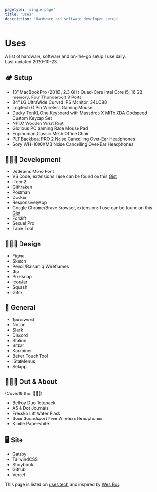 ```yaml
---
pagetype: 'single-page'
title: 'Uses'
description: 'Hardware and software developer setup'
---
```


# Uses

A list of hardware, software and on-the-go setup I use daily.
\
<span class="info">Last updated 2020-10-23.</span>

## 🏕 Setup

- 13" MacBook Pro (2018), 2.3 GHz Quad-Core Intel Core i5, 16 GB memory, Four Thunderbolt 3 Ports
- 34" LG UltraWide Curved IPS Monitor, 34UC88
- Logitech G Pro Wireless Gaming Mouse
- Ducky TenKL One Keyboard with Massdrop X MiTo XDA Godspeed Custom Keycap Set
- NPKC Wooden Wrist Rest
- Glorious PC Gaming Race Mouse Pad
- Ergohuman Classic Mesh Office Chair
- PLT Backbeat PRO 2 Noise Cancelling Over-Ear Headphones
- Sony WH-1000XM3 Noise Cancelling Over-Ear Headphones

## 👩🏽‍💻 Development

- Jetbrains Mono Font
- VS Code, extensions I use can be found on this [Gist](https://gist.github.com/sheilaleon/a8bb70c8a7f581cd5c5a221432921dc1)
- iTerm2
- GitKraken
- Postman
- Docker
- ResponsivelyApp
- Google Chrome/Brave Browser, extensions I use can be found on this [Gist](https://gist.github.com/sheilaleon/5b6b11ecdc284435765e9e8160c48bc3)
- Forklift
- Sequel Pro
- Table Tool

## 👩🏽‍🎨 Design

- Figma
- Sketch
- Pencil/Balsamiq Wireframes
- Sip
- Pixelsnap
- IconJar
- Squash
- Gifox

## 🧶 General

- 1password
- Notion
- Slack
- Discord
- Station
- Bitbar
- Karabiner
- Better Touch Tool
- iStatMenus
- Setapp

## 🏃🏽‍♀️ Out & About

(Covid19 tho. 🤷🏽‍♀️)

- Bellroy Duo Totepack
- A5 & Dot Journals
- Fressko Lift Water Flask
- Bose Soundsport Free Wireless Headphones
- Kindle Paperwhite

## 🖥 Site

- Gatsby
- TailwindCSS
- Storybook
- Github
- Vercel

This page is listed on [uses.tech](https://uses.tech) and inspired by [Wes Bos](https://wesbos.com).
